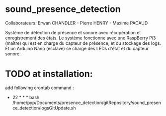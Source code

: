 # sound_presence_detection

Collaborateurs: Erwan CHANDLER - Pierre HENRY - Maxime PACAUD

Système de détection de présence et sonore avec récupération et enregistrement des états.
Le système fonctionne avec une RaspBerry Pi3 (maître) qui est en charge du capteur de présence, et du stockage des logs.
Et un Arduino Nano (esclave) se charge des LEDs d'état et du capteur sonore.

# TODO at installation:
add following crontab command :
* 22 * * * bash /home/pyp/Documents/presence_detection/gitRepository/sound_presence_detection/logsGitUpdate.sh